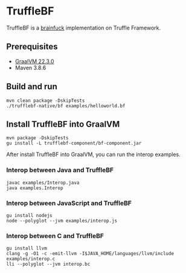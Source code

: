 # TruffleBF

TruffleBF is a [brainfuck](https://en.wikipedia.org/wiki/Brainfuck) implementation on Truffle Framework.

## Prerequisites

- [GraalVM 22.3.0](http://www.graalvm.org/docs/getting-started/)
- Maven 3.8.6

## Build and run

```shell
mvn clean package -DskipTests
./trufflebf-native/bf examples/helloworld.bf
```

## Install TruffleBF into GraalVM

```shell
mvn package -DskipTests
gu install -L trufflebf-component/bf-component.jar 
```

After install TruffleBF into GraalVM, you can run the interop examples.

### Interop between Java and TruffleBF

```shell
javac examples/Interop.java
java examples.Interop
```

### Interop between JavaScript and TruffleBF

```shell
gu install nodejs
node --polyglot --jvm examples/interop.js
```

### Interop between C and TruffleBF

```shell
gu install llvm
clang -g -O1 -c -emit-llvm -I$JAVA_HOME/languages/llvm/include examples/interop.c
lli --polyglot --jvm interop.bc
```
